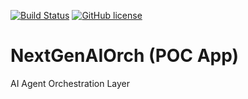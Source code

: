 [![Build Status](https://travis-ci.org/prithwish24/NextGenAIOrch.svg?branch=master)](https://travis-ci.org/prithwish24/NextGenAIOrch)
[![GitHub license](https://img.shields.io/aur/license/yaourt.svg)](https://github.com/prithwish24/NextGenAIOrch/blob/master/LICENSE)


# NextGenAIOrch (POC App)
AI Agent Orchestration Layer

